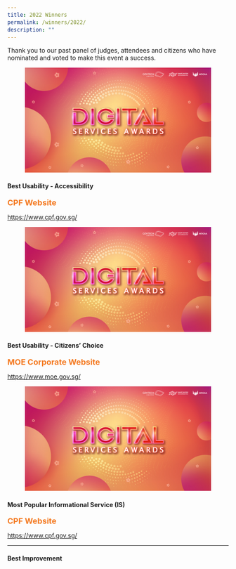 ```yaml
---
title: 2022 Winners
permalink: /winners/2022/
description: ""
---
```

<style type="text/css">
.content h4 {
    color: #B41E8E;
}
.winner {
    font-size: 1.125rem;
    color: #F47920;
    font-weight: 700;
}
.classification {
    font-size: 0.75rem;
    color: #667085;
}
</style>
<p>Thank you to our past panel of judges, attendees and citizens who have nominated and voted to make this event a success.</p>
<div class="row is-multiline">
  <div class="col is-4 mr-4">
    <figure class="image is-5by4"><img src="/images/digitalservicesawards.jpg"></figure>
  </div>
  <div class="col is-8">
    <h4>Best Usability - Accessibility</h4>
    <div class="winner">CPF Website</div>
    <p><a target="_blank" href="https://www.cpf.gov.sg/">https://www.cpf.gov.sg/</a></p>
  </div>
  <div class="col is-4 mr-4">
    <figure class="image is-5by4"><img src="/images/digitalservicesawards.jpg"></figure>
  </div>
  <div class="col is-8">
    <h4>Best Usability - Citizens’ Choice</h4>
    <div class="winner">MOE Corporate Website</div>
    <p><a target="_blank" href="https://www.moe.gov.sg/">https://www.moe.gov.sg/</a></p>
  </div>
  <div class="col is-4 mr-4">
    <figure class="image is-5by4"><img src="/images/digitalservicesawards.jpg"></figure>
  </div>
  <div class="col is-8">
    <h4>Most Popular Informational Service (IS)</h4>
    <div class="winner">CPF Website</div>
    <p><a target="_blank" href="https://www.cpf.gov.sg/">https://www.cpf.gov.sg/</a></p>
  </div>
</div>
<hr>
<div class="row is-multiline">
	<div class="col is-full is-text-centered"><h4>Best Improvement</h4></div>
</div>